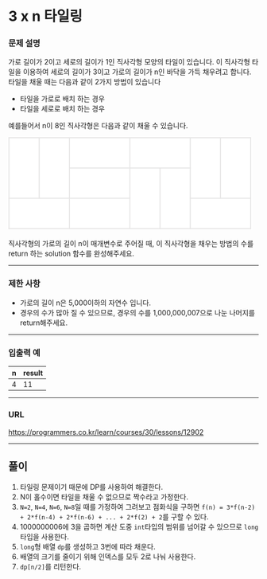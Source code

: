 # 3 x n 타일링

### 문제 설명

가로 길이가 2이고 세로의 길이가 1인 직사각형 모양의 타일이 있습니다. 이 직사각형 타일을 이용하여 세로의 길이가 3이고 가로의 길이가 n인 바닥을 가득 채우려고 합니다. 타일을 채울 때는 다음과 같이 2가지 방법이 있습니다

- 타일을 가로로 배치 하는 경우
- 타일을 세로로 배치 하는 경우

예를들어서 n이 8인 직사각형은 다음과 같이 채울 수 있습니다.

![jpg_1](./1.png)

직사각형의 가로의 길이 n이 매개변수로 주어질 때, 이 직사각형을 채우는 방법의 수를 return 하는 solution 함수를 완성해주세요.

-----------
### 제한 사항

- 가로의 길이 n은 5,000이하의 자연수 입니다.
- 경우의 수가 많아 질 수 있으므로, 경우의 수를 1,000,000,007으로 나눈 나머지를 return해주세요.

-----------
### 입출력 예

| n   | result |
|-----|--------|
| 4   | 11     |

-----------
### URL

https://programmers.co.kr/learn/courses/30/lessons/12902

-----------
## 풀이
1. 타일링 문제이기 때문에 DP를 사용하여 해결한다.
2. N이 홀수이면 타일을 채울 수 없으므로 짝수라고 가정한다.
3. `N=2`, `N=4`, `N=6`, `N=8`일 때를 가정하여 그려보고 점화식을 구하면 `f(n) = 3*f(n-2) + 2*f(n-4) + 2*f(n-6) + ... + 2*f(2) + 2`를 구할 수 있다.
4. 1000000006에 3을 곱하면 계산 도중 `int`타입의 범위를 넘어갈 수 있으므로 `long`타입을 사용한다.
5. `long`형 배열 `dp`를 생성하고 3번에 따라 채운다.
6. 배열의 크기를 줄이기 위해 인덱스를 모두 2로 나눠 사용한다.
7. `dp[n/2]`를 리턴한다.